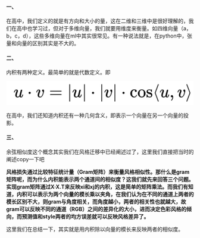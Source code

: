 #### 一、

在高中，我们定义的就是有方向和大小的量，这在二维和三维中是很好理解的，我们在高中也学习过，但对于多维向量，我们就要用维度来衡量。如四维向量（a，b，c，d），这些多维向量在ml中其实很常见。有一种说法就是，在python中，张量和向量的区别其实是不大的。

#### 二、

内积有两种定义。最简单的就是代数定义。即

![a9d80157-f67c-4234-bcb3-eee870ff09f9](./Img/a9d80157-f67c-4234-bcb3-eee870ff09f9.png)

在高中，我们还知道内积还有一种几何含义，即表示一个向量在另一个向量的投影。

#### 三、

余弦相似度这个概念其实我们在风格迁移中已经阐述过了，这里我们直接把当时的阐述copy一下吧

**风格损失通过比较特征统计量（Gram矩阵）来衡量风格相似性。那什么是gram矩阵呢，而为什么内积能表示两个通道间的相似度？这我们就先来回答三个问题。实现gram矩阵通过X·X.T来反映xi和xj的内积，这是简单的矩阵乘法。而我们有知道，内积可以表示为两个向量的模长乘以夹角，在我们认为在不同的通道上两者的模长区别不大，则gram与角度相关，而角度越小，两者的相关性也就越大，故gram可以反映不同的通道（RGB）之间的差异化的大小，进而决定色彩风格的倾向，而预测值和style两者的均方误差就可以反映风格差异了。**

这里我们在总结一下，其实就是用内积除以向量的模长来反映两者的相似度。
